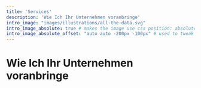 ```yaml
---
title: 'Services'
description: 'Wie Ich Ihr Unternehmen voranbringe'
intro_image: "images/illustrations/all-the-data.svg"
intro_image_absolute: true # makes the image use css position: absolute; so it looks "offset". It's a visual effect that might not always look good depending on the image you use.
intro_image_absolute_offset: "auto auto -200px -100px" # used to tweak the positioning of the absolute image if enabled above
---
```


# Wie Ich Ihr Unternehmen voranbringe




